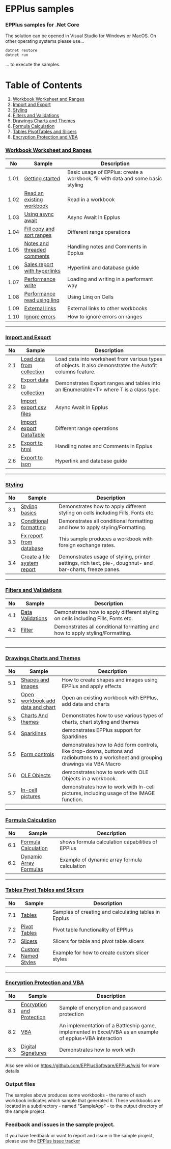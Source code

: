 # EPPlus samples

### EPPlus samples for .Net Core

The solution can be opened in Visual Studio for Windows or MacOS. On other operating systems please use...

```
dotnet restore
dotnet run
```

... to execute the samples.

# Table of Contents
1. [Workbook Worksheet and Ranges](<#workbook-worksheet-and-ranges>)
2. [Import and Export](#import-and-export)
3. [Styling](#styling)
4. [Filters and Validations](#filters-and-validations)
5. [Drawings Charts and Themes](#drawings-charts-and-themes)
6. [Formula Calculation](#formula-calculation)
7. [Tables PivotTables and Slicers](#tables-pivot-tables-and-slicers)
8. [Encryption Protection and VBA](#encryption-protection-and-vba)

### [Workbook Worksheet and Ranges](</01-Workbook worksheet and ranges/Readme.md>)
|No|Sample|Description|
|---|---|-----------------|
|1.01|[Getting started] | Basic usage of EPPlus: create a workbook, fill with data and some basic styling <img width=800/>|
|1.02|[Read an existing workbook] | Read in a workbook|
|1.03|[Using async await] | Async Await in Epplus|
|1.04|[Fill copy and sort ranges] |Different range operations|
|1.05|[Notes and threaded comments] | Handling notes and Comments in Epplus|
|1.06|[Sales report with hyperlinks] | Hyperlink and database guide|
|1.07|[Performance write] | Loading and writing in a performant way|
|1.08|[Performance read using linq] | Using Linq on Cells|
|1.09|[External links] | External links to other workbooks|
|1.10|[Ignore errors] | How to ignore errors on ranges|

[Getting started]: </01-Workbook worksheet and ranges/01-Create a simple workbook/Readme.md/>
[Read an existing workbook]: </01-Workbook worksheet and ranges/02-Read an existing workbook/Readme.md/>
[Using async await]: </01-Workbook worksheet and ranges/03-Using async await/Readme.md/>
[Fill copy and sort ranges]: </01-Workbook worksheet and ranges/04-Fill copy and sort ranges/Readme.md/>
[Notes and threaded comments]: </01-Workbook worksheet and ranges/05-Notes and threaded comments/Readme.md/>
[Sales report with hyperlinks]: </01-Workbook worksheet and ranges/06-Sales report with hyperlinks/Readme.md/>
[Performance write]: </01-Workbook worksheet and ranges/07-Performance write/Readme.md/>
[Performance read using linq]: </01-Workbook worksheet and ranges/08-Performance read using Linq/Readme.md/>
[External links]: </01-Workbook worksheet and ranges/09-External links/Readme.md/>
[Ignore errors]: </01-Workbook worksheet and ranges/10-Ignore errors/Readme.md/>
___

### [Import and Export](</02-Import and export/Readme.md>)

|No|Sample|Description|
|---|---|-----------------|
|2.1|[Load data from collection]| Load data into worksheet from various types of objects. It also demonstrates the Autofit columns feature.<img width=800/>|
|2.2|[Export data to collection]| Demonstrates Export ranges and tables into an IEnumerable&lt;T&gt; where T is a class type. |
|2.3|[Import export csv files] | Async Await in Epplus|
|2.4|[Import export DataTable] |Different range operations|
|2.5|[Export to html] | Handling notes and Comments in Epplus|
|2.6|[Export to json] | Hyperlink and database guide|

[Import and export]: </02-Import and export/Readme.md>
[Load data from collection]: </02-Import and export/01-Load data from collection/Readme.md/>
[Export data to collection]: </02-Import and export/02-Export data to collection/Readme.md/>
[Import export csv files]: </02-Import and export/03-Import export csv files/Readme.md/>
[Import export DataTable]: </02-Import and export/04-Import export DataTable/Readme.md/>
[Export to html]: </02-Import and export/05-Export to html/Readme.md/>
[Export to json]: </02-Import and export/06-Export to json/Readme.md/>

___

### [Styling](</03-Styling/Readme.md>)
|No|Sample|Description|
|---|---|-----------------|
|3.1|[Styling basics] | Demonstrates how to apply different styling on cells including Fills, Fonts etc. |
|3.2|[Conditional formatting]| Demonstrates all conditional formatting and how to apply styling/Formatting.<img width=800/>|
|3.3|[Fx report from database] | This sample produces a workbook with foreign exchange rates. |
|3.4|[Create a file system report] | Demonstrates usage of styling, printer settings, rich text, pie-, doughnut- and bar-charts, freeze panes.|

[Styling basics]: </03-Styling/01-Styling basics/Readme.md/>
[Conditional formatting]: </03-Styling/02-Conditional formatting/Readme.md/>
[Fx report from database]: </03-Styling/03-Fx report from database/Readme.md/>
[Create a file system report]: </03-Styling/04-Create a file system report/Readme.md/>

___

### [Filters and Validations](</04-Filters and validations/Readme.md>)
|No|Sample|Description|
|---|---|-----------------|
|4.1|[Data Validations] | Demonstrates how to apply different styling on cells including Fills, Fonts etc.<img width=800/>|
|4.2|[Filter]| Demonstrates all conditional formatting and how to apply styling/Formatting. |
<img width=800/>

[Data Validations]: </04-Filters and validations/01-Data validation/Readme.md/>
[Filter]: </04-Filters and validations/02-Filter/Readme.md/>

___

### [Drawings Charts and Themes](</05-Drawings charts and themes/Readme.md>)
|No|Sample|Description|
|---|---|-----------------|
|5.1|[Shapes and images]| How to create shapes and images using EPPlus and apply effects<img width=800/>|
|5.2|[Open workbook add data and chart]|Open an existing workbook with EPPlus, add data and charts |
|5.3|[Charts And themes]|Demonstrates how to use various types of charts, chart styling and themes  |
|5.4|[Sparklines]| demonstrates EPPlus support for Sparklines|
|5.5|[Form controls] | demonstrates how to Add form controls, like drop-downs, buttons and radiobuttons to a worksheet and grouping drawings via VBA Macro|
|5.6|[OLE Objects]| demonstrates how to work with OLE Objects in a workbook.|
|5.7|[In-cell pictures]| demonstrates how to work with In-cell pictures, including usage of the IMAGE function.|


[Shapes and images]: </05-Drawings charts and themes/01-Shapes and images/Readme.md/>
[Open workbook add data and chart]: </05-Drawings charts and themes/02-Open workbook add data and chart/Readme.md/>
[Charts And themes]: </05-Drawings charts and themes/03-Charts and themes/Readme.md/>
[Sparklines]: </05-Drawings charts and themes/04-Sparklines/Readme.md/>
[Form controls]: </05-Drawings charts and themes/05-Form controls/Readme.md/>
[OLE Objects]: </05-Drawings charts and themes/06-OLE Objects/Readme.md/>
[In-cell pictures]: </05-Drawings charts and themes/07-In-cell pictures/Readme.md/>

___

### [Formula Calculation](</06-Formula calculation/Readme.md>)

|No|Sample|Description|
|---|---|-----------------|
|6.1|[Formula Calculation] | shows formula calculation capabilities of EPPlus<img width=800/>|
|6.2|[Dynamic Array Formulas] | Example of dynamic array formula calculation |

[Formula Calculation]: </06-Formula calculation/01-Formula calculation/Readme.md/>
[Dynamic Array Formulas]: </06-Formula calculation/02-Array formulas/Readme.md/>

___

### [Tables Pivot Tables and Slicers](</07-Tables pivot tables and slicers/Readme.md>)

|No|Sample|Description|
|---|---|-----------------|
|7.1|[Tables]| Samples of creating and calculating tables in Epplus<img width=800/>|
|7.2|[Pivot Tables]| Pivot table functionality of EPPlus |
|7.3|[Slicers]| Slicers for table and pivot table slicers |
|7.4|[Custom Named Styles]| Example for how to create custom slicer styles |

[Tables]: </07-Tables pivot tables and slicers/01-Tables/Readme.md/>
[Pivot Tables]: </07-Tables pivot tables and slicers/02-Pivot tables/Readme.md/>
[Slicers]: </07-Tables pivot tables and slicers/03-Slicers/Readme.md/>
[Custom Named Styles]: </07-Tables pivot tables and slicers/04-Custom named styles/Readme.md/>

___

### [Encryption Protection and VBA](</08-Encryption protection and VBA/Readme.md>)

|No|Sample|Description|
|---|---|-----------------|
|8.1|[Encryption and Protection]| Sample of encryption and password protection<img width=800/>|
|8.2|[VBA]| An implementation of a Battleship game, implemented in Excel/VBA as an example of epplus+VBA interaction |
|8.3|[Digital Signatures]| Demonstrates how to work with  |

[Encryption and Protection]: </08-Encryption protection and VBA/01-Encryption and protection/Readme.md/>
[VBA]: </08-Encryption protection and VBA/02-VBA/Readme.md/>
[Digital Signatures]: </08-Encryption protection and VBA/03-DigitalSignatures/Readme.md/>

Also see wiki on https://github.com/EPPlusSoftware/EPPlus/wiki for more details

### Output files
The samples above produces some workbooks - the name of each workbook indicates which sample that generated it. These workbooks are located in a subdirectory - named "SampleApp" - to the output directory of the sample project.

### Feedback and issues in the sample project.
If you have feedback or want to report and issue in the sample project, please use the [EPPlus issue tracker](https://github.com/EPPlusSoftware/EPPlus/issues)

